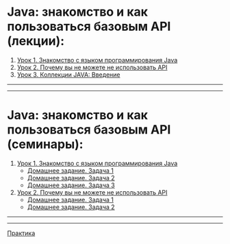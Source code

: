 
# **Java: знакомство и как пользоваться базовым API (лекции):**

1. [Урок 1. Знакомство с языком программирования Java](https://github.com/olgashenkel/Java_course/tree/main/Lesson/Lesson_1/src)
2. [Урок 2. Почему вы не можете не использовать API](https://github.com/olgashenkel/Java_course/tree/main/Lesson/Lesson_2/src)
3. [Урок 3. Коллекции JAVA: Введение](https://github.com/olgashenkel/Java_course/tree/main/Lesson/Lesson_3/src)
<!-- 4. [Урок 4. Хранение и обработка данных ч1: приоритетные коллекции]()
5. [Урок 5. Хранение и обработка данных ч2: множество коллекций Map]()
6. [Урок 6. Хранение и обработка данных ч3: множество коллекций Set]() -->

---
---

# **Java: знакомство и как пользоваться базовым API (семинары):**

1. [Урок 1. Знакомство с языком программирования Java](https://github.com/olgashenkel/Java_course/tree/main/Seminar/Seminar_1/src)
   * [Домашнее задание. Задача 1](https://github.com/olgashenkel/Java_course/blob/main/Seminar/Seminar_1/src/DZ_1.java)
   * [Домашнее задание. Задача 2](https://github.com/olgashenkel/Java_course/blob/main/Seminar/Seminar_1/src/DZ_2.java)
   * [Домашнее задание. Задача 3](https://github.com/olgashenkel/Java_course/blob/main/Seminar/Seminar_1/src/DZ_3.java)
2. [Урок 2. Почему вы не можете не использовать API](https://github.com/olgashenkel/Java_course/tree/main/Seminar/Seminar_2/src)
   * [Домашнее задание. Задача 1](https://github.com/olgashenkel/Java_course/blob/main/Seminar/Seminar_2/src/DZ_1.java)
   * [Домашнее задание. Задача 2](https://github.com/olgashenkel/Java_course/blob/main/Seminar/Seminar_2/src/DZ_2.java)
<!--    3. [Урок 3. Коллекции JAVA: Введение]()
   * [Домашнее задание. Задача 1]()
   * [Домашнее задание. Задача 2]()
   * [Домашнее задание. Задача 3]()
4. [Урок 4. Хранение и обработка данных ч1: приоритетные коллекции]()
   * [Домашнее задание. Задача 1]()
   * [Домашнее задание. Задача 2]()
5. [Урок 5. Хранение и обработка данных ч2: множество коллекций Map]()
   * [Домашнее задание. Задача 1]()
   * [Домашнее задание. Задача 2]()
6. [Урок 6. Хранение и обработка данных ч3: множество коллекций Set]()
   * [Домашнее задание. Задача 1]()
   * [Домашнее задание. Задача 2]() -->

---
---

[Практика](https://github.com/olgashenkel/Java_course/tree/main/Practice/src)
